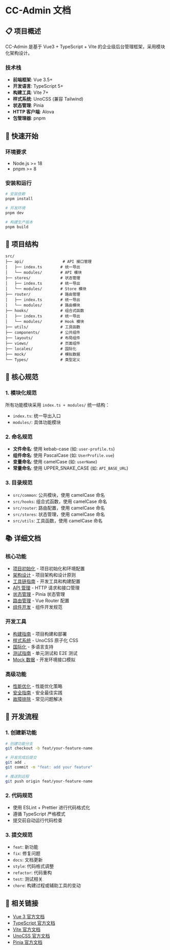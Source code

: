 <!--
  @copyright Copyright (c) 2025 chichuang
  @license MIT
  @description CC-Admin 企业级后台管理框架 - README
  本文件为 chichuang 原创，禁止擅自删除署名或用于商业用途。
-->

# CC-Admin 文档

## 📋 项目概述

CC-Admin 是基于 Vue3 + TypeScript + Vite 的企业级后台管理框架，采用模块化架构设计。

### 技术栈

- **前端框架**: Vue 3.5+
- **开发语言**: TypeScript 5+
- **构建工具**: Vite 7+
- **样式系统**: UnoCSS (兼容 Tailwind)
- **状态管理**: Pinia
- **HTTP 客户端**: Alova
- **包管理器**: pnpm

## 🚀 快速开始

### 环境要求

- Node.js >= 18
- pnpm >= 8

### 安装和运行

```bash
# 安装依赖
pnpm install

# 开发环境
pnpm dev

# 构建生产版本
pnpm build
```

## 📁 项目结构

```
src/
├── api/                 # API 接口管理
│   ├── index.ts        # 统一导出
│   └── modules/        # API 模块
├── stores/             # 状态管理
│   ├── index.ts        # 统一导出
│   └── modules/        # Store 模块
├── router/             # 路由管理
│   ├── index.ts        # 统一导出
│   └── modules/        # 路由模块
├── hooks/              # 组合式函数
│   ├── index.ts        # 统一导出
│   └── modules/        # Hook 模块
├── utils/              # 工具函数
├── components/         # 公共组件
├── layouts/            # 布局组件
├── views/              # 页面组件
├── locales/            # 国际化
├── mock/               # 模拟数据
└── Types/              # 类型定义
```

## 🔧 核心规范

### 1. 模块化规范

所有功能模块采用 `index.ts + modules/` 统一结构：

- `index.ts`: 统一导出入口
- `modules/`: 具体功能模块

### 2. 命名规范

- **文件命名**: 使用 kebab-case (如: `user-profile.ts`)
- **组件命名**: 使用 PascalCase (如: `UserProfile.vue`)
- **变量命名**: 使用 camelCase (如: `userName`)
- **常量命名**: 使用 UPPER_SNAKE_CASE (如: `API_BASE_URL`)

### 3. 目录规范

- `src/common`: 公共模块，使用 camelCase 命名
- `src/hooks`: 组合式函数，使用 camelCase 命名
- `src/router`: 路由配置，使用 camelCase 命名
- `src/stores`: 状态管理，使用 camelCase 命名
- `src/utils`: 工具函数，使用 camelCase 命名

## 📚 详细文档

### 核心功能

- [项目初始化](./init-guide.md) - 项目初始化和环境配置
- [架构设计](./architecture-guide.md) - 项目架构和设计原则
- [工具链指南](./toolchain-guide.md) - 开发工具和构建配置
- [API 管理](../features/api-guide.md) - HTTP 请求和接口管理
- [状态管理](../features/pinia-guide.md) - Pinia 状态管理
- [路由管理](../features/router-guide.md) - Vue Router 配置
- [组件开发](./component-guide.md) - 组件开发规范

### 开发工具

- [构建指南](./build-guide.md) - 项目构建和部署
- [样式系统](./unocss-guide.md) - UnoCSS 原子化 CSS
- [国际化](./locale.md) - 多语言支持
- [测试指南](./testing-guide.md) - 单元测试和 E2E 测试
- [Mock 数据](./mock-guide.md) - 开发环境接口模拟

### 高级功能

- [性能优化](./performance-guide.md) - 性能优化策略
- [安全指南](./security-guide.md) - 安全最佳实践
- [故障排除](./troubleshooting-guide.md) - 常见问题解决

## 🎯 开发流程

### 1. 创建新功能

```bash
# 创建功能分支
git checkout -b feat/your-feature-name

# 开发完成后提交
git add .
git commit -m "feat: add your feature"

# 推送到远程
git push origin feat/your-feature-name
```

### 2. 代码规范

- 使用 ESLint + Prettier 进行代码格式化
- 遵循 TypeScript 严格模式
- 提交前自动运行代码检查

### 3. 提交规范

- `feat`: 新功能
- `fix`: 修复问题
- `docs`: 文档更新
- `style`: 代码格式调整
- `refactor`: 代码重构
- `test`: 测试相关
- `chore`: 构建过程或辅助工具的变动

## 🔗 相关链接

- [Vue 3 官方文档](https://vuejs.org/)
- [TypeScript 官方文档](https://www.typescriptlang.org/)
- [Vite 官方文档](https://vitejs.dev/)
- [UnoCSS 官方文档](https://unocss.dev/)
- [Pinia 官方文档](https://pinia.vuejs.org/)
